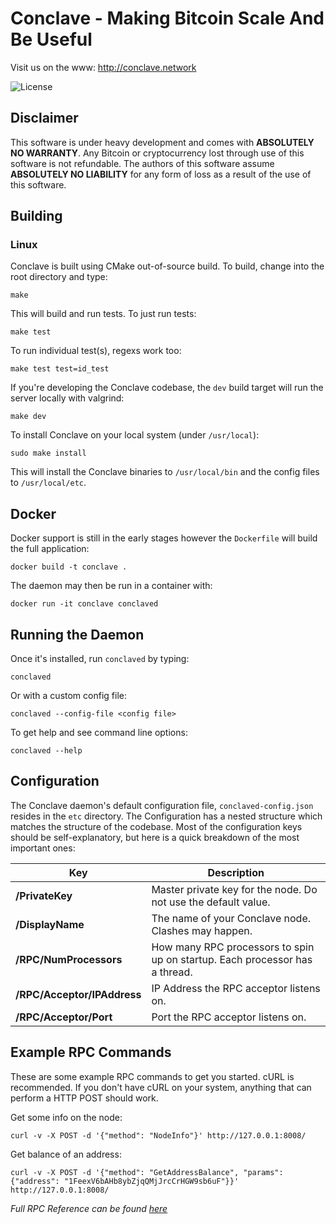 # Conclave - Making Bitcoin Scale And Be Useful

Visit us on the www: http://conclave.network

![](https://img.shields.io/badge/license-GPL_3-green.svg "License")

## Disclaimer
This software is under heavy development and comes with **ABSOLUTELY NO WARRANTY**. 
Any Bitcoin or cryptocurrency lost through use of this software is not refundable. 
The authors of this software assume **ABSOLUTELY NO LIABILITY** for any form of loss 
as a result of the use of this software.

## Building

### Linux

Conclave is built using CMake out-of-source build. To build, change into the root 
directory and type:

```
make
```

This will build and run tests. To just run tests:

```
make test
```

To run individual test(s), regexs work too:

```
make test test=id_test
```

If you're developing the Conclave codebase, the `dev` build target will run the server locally with
valgrind:

```
make dev
```

To install Conclave on your local system (under `/usr/local`):

```
sudo make install
```

This will install the Conclave binaries to `/usr/local/bin` and the config files to 
`/usr/local/etc`.

## Docker

Docker support is still in the early stages however the `Dockerfile` will build the full application:

```
docker build -t conclave .
```

The daemon may then be run in a container with:

```
docker run -it conclave conclaved
```


## Running the Daemon

Once it's installed, run `conclaved` by typing:

```
conclaved
```

Or with a custom config file:

```
conclaved --config-file <config file>
```

To get help and see command line options:

```
conclaved --help
```

## Configuration

The Conclave daemon's default configuration file, `conclaved-config.json` resides in the
`etc` directory. The Configuration has a nested structure which matches the structure
of the codebase. Most of the configuration keys should be self-explanatory, but here is
a quick breakdown of the most important ones:

| Key                          |  Description                                                                |
|------------------------------|-----------------------------------------------------------------------------|
| **/PrivateKey**              | Master private key for the node. Do not use the default value.              |
| **/DisplayName**             | The name of your Conclave node. Clashes may happen.                         |
| **/RPC/NumProcessors**       | How many RPC processors to spin up on startup. Each processor has a thread. |
| **/RPC/Acceptor/IPAddress**  | IP Address the RPC acceptor listens on.                                     | 
| **/RPC/Acceptor/Port**       | Port the RPC acceptor listens on.                                          |

## Example RPC Commands

These are some example RPC commands to get you started. cURL is recommended. If you don't have cURL 
on your system, anything that can perform a HTTP POST should work.

Get some info on the node:

```
curl -v -X POST -d '{"method": "NodeInfo"}' http://127.0.0.1:8008/
```

Get balance of an address:

```
curl -v -X POST -d '{"method": "GetAddressBalance", "params": {"address": "1FeexV6bAHb8ybZjqQMjJrcCrHGW9sb6uF"}}' http://127.0.0.1:8008/
```

*Full RPC Reference can be found [here](docs/rpc/Index.md)*
